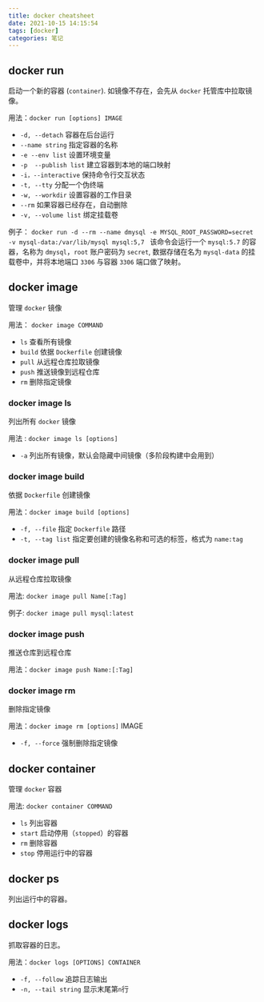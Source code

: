 ```yaml
---
title: docker cheatsheet
date: 2021-10-15 14:15:54
tags: [docker]
categories: 笔记
---
```


## docker run

启动一个新的容器 (`container`). 如镜像不存在，会先从 `docker` 托管库中拉取镜像。

用法：`docker run [options] IMAGE`

* `-d, --detach`  容器在后台运行
* `--name string`  指定容器的名称
* `-e --env list`  设置环境变量
* `-p  --publish list`  建立容器到本地的端口映射
* `-i，--interactive`  保持命令行交互状态  
* `-t, --tty`   分配一个伪终端
* `-w, --workdir`  设置容器的工作目录
* `--rm`  如果容器已经存在，自动删除
* `-v, --volume list`  绑定挂载卷

例子： `docker run -d --rm --name dmysql -e MYSQL_ROOT_PASSWORD=secret -v mysql-data:/var/lib/mysql mysql:5,7 ` 该命令会运行一个 `mysql:5.7` 的容器，名称为 `dmysql`，`root` 账户密码为 `secret`, 数据存储在名为 `mysql-data` 的挂载卷中，并将本地端口 `3306` 与容器 `3306` 端口做了映射。

## docker image

管理 `docker` 镜像

用法： `docker image COMMAND`

* `ls`  查看所有镜像
* `build` 依据 `Dockerfile` 创建镜像
* `pull`  从远程仓库拉取镜像
* `push` 推送镜像到远程仓库
* `rm`  删除指定镜像

### docker image ls

列出所有 `docker` 镜像

用法 : `docker image ls [options]`

* `-a`  列出所有镜像，默认会隐藏中间镜像（多阶段构建中会用到）

### docker image build

依据 `Dockerfile` 创建镜像

用法：`docker image build [options]`

* `-f, --file` 指定 `Dockerfile` 路径
* `-t, --tag list` 指定要创建的镜像名称和可选的标签，格式为 `name:tag`

### docker image pull

从远程仓库拉取镜像

用法:  `docker image pull Name[:Tag]`

例子: `docker image pull mysql:latest`

### docker image push

推送仓库到远程仓库

用法：`docker image push Name:[:Tag]`

### docker image rm

删除指定镜像 

用法：`docker image rm [options]` IMAGE

* `-f, --force`  强制删除指定镜像 

## docker container

管理 `docker` 容器

用法: `docker container COMMAND`

* `ls`  列出容器
* `start` 启动停用（`stopped`）的容器
* `rm`  删除容器
* `stop` 停用运行中的容器

## docker ps

列出运行中的容器。

## docker logs

抓取容器的日志。

用法：`docker logs [OPTIONS] CONTAINER`

* `-f, --follow`  追踪日志输出
* `-n, --tail string`  显示末尾第`n`行  

